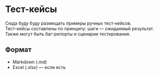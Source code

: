 # Тест-кейсы

Сюда буду буду размещать примеры ручных тест-кейсов.  
Тест-кейсы составлены по принципу: шаги — ожидаемый результат.  
Также могут быть баг-репорты и сценарии тестирования.

## Формат

- Markdown (.md)
- Excel (.xlsx) — если есть
